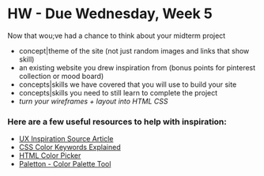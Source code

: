# HW - Due Wednesday, Week 5

Now that wou;ve had a chance to think about your midterm project

- concept|theme of the site (not just random images and links that show skill)
- an existing website you drew inspiration from (bonus points for pinterest collection or mood board)
- concepts|skills we have covered that you will use to build your site
- concepts|skills you need to still learn to complete the project
- _turn your wireframes + layout into HTML CSS_

### Here are a few useful resources to help with inspiration:

- [UX Inspiration Source Article](http://mediatemple.net/blog/tips/top-seven-sites-for-ux-inspiration/?utm_source=weekly_newsletter&utm_medium=email&utm_content=kylie_img&utm_campaign=02092016_newsletter&j=50758766&e=katieadee@gmail.com&l=32460871_HTML&u=372480720&mid=10825691&jb=49)
- [CSS Color Keywords Explained](http://www.w3schools.com/cssref/css_colors.asp)
- [HTML Color Picker](http://www.w3schools.com/colors/colors_picker.asp)
- [Paletton - Color Palette Tool](http://paletton.com)

